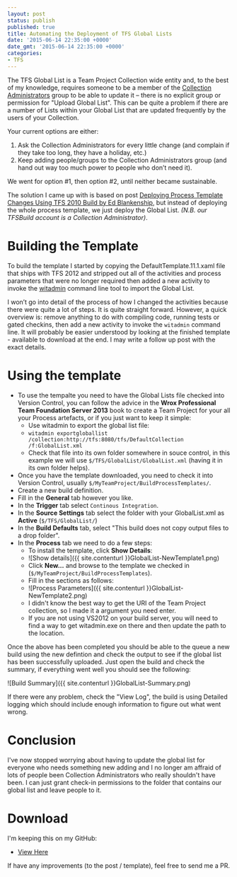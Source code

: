 ```yaml
---
layout: post
status: publish
published: true
title: Automating the Deployment of TFS Global Lists
date: '2015-06-14 22:35:00 +0000'
date_gmt: '2015-06-14 22:35:00 +0000'
categories:
- TFS
---
```

The TFS Global List is a Team Project Collection wide entity and, to the best of my knowledge, requires someone to be a member of the [Collection Administrators](http://msdn.microsoft.com/en-us/library/dd547204.aspx) group to be able to update it – there is no explicit group or permission for "Upload Global List". This can be quite a problem if there are a number of Lists within your Global List that are updated frequently by the users of your Collection. 

Your current options are either:

 1. Ask the Collection Administrators for every little change (and complain if they take too long, they have a holiday, etc.) 
 2. Keep adding people/groups to the Collection Administrators group (and hand out way too much power to people who don’t need it).
 
We went for option #1, then option #2, until neither became sustainable.

The solution I came up with is based on post [Deploying Process Template Changes Using TFS 2010 Build by Ed Blankenship](http://www.edsquared.com/2010/06/18/Deploying+Process+Template+Changes+Using+TFS+2010+Build.aspx), but instead of deploying the whole process template, we just deploy the Global List. *(N.B. our TFSBuild account is a Collection Administrator)*.

# Building the Template

To build the template I started by copying the DefaultTemplate.11.1.xaml file that ships with TFS 2012 and stripped out all of the activities and process parameters that were no longer required then added a new activity to invoke the [witadmin](https://msdn.microsoft.com/en-us/library/dd236914.aspx?f=255&MSPPError=-2147217396) command line tool to import the Global List.

I won’t go into detail of the process of how I changed the activities because there were quite a lot of steps. It is quite straight forward. However, a quick overview is: remove anything to do with compiling code, running tests or gated checkins, then add a new activity to invoke the `witadmin` command line. It will probably be easier understood by looking at the finished template - available to download at the end. I may write a follow up post with the exact details.

# Using the template

 - To use the tempalte you need to have the Global Lists file checked into Version Control, you can follow the advice in the **Wrox Professional Team Foundation Server 2013** book to create a Team Project for your all your Process artefacts, or if you just want to keep it simple:
   - Use witadmin to export the global list file:
   - `witadmin exportgloballist /collection:http://tfs:8080/tfs/DefaultCollection /f:GlobalList.xml`
   - Check that file into its own folder somewhere in souce control, in this example we will use `$/TFS/GlobalList/GlobalList.xml` (having it in its own folder helps).
 - Once you have the template downloaded, you need to check it into Version Control, usually `$/MyTeamProject/BuildProcessTemplates/`.
 - Create a new build definition.
 - Fill in the **General** tab however you like.
 - In the **Trigger** tab select `Continous Integration`.
 - In the **Source Settings** tab select the folder with your GlobalList.xml as **Active** (`$/TFS/GlobalList/`)
 - In the **Build Defaults** tab, select "This build does not copy output files to a drop folder".
 - In the **Process** tab we need to do a few steps:
   - To install the template, click **Show Details**:
   - ![Show details]({{ site.contenturl }}GlobalList-NewTemplate1.png)
   - Click **New...** and browse to the template we checked in (`$/MyTeamProject/BuildProcessTemplates`).
   - Fill in the sections as follows:
   - ![Process Parameters]({{ site.contenturl }}GlobalList-NewTemplate2.png)
   - I didn't know the best way to get the URI of the Team Project collection, so I made it a argument you need enter.
   - If you are not using VS2012 on your build server, you will need to find a way to get witadmin.exe on there and then update the path to the location.
 
Once the above has been completed you should be able to the queue a new build using the new defintion and check the output to see if the global list has been successfully uploaded. Just open the build and check the summary, if everything went well you should see the following:

![Build Summary]({{ site.contenturl }}GlobalList-Summary.png)

If there were any problem, check the "View Log", the build is using Detailed logging which should include enough information to figure out what went wrong.

# Conclusion

I've now stopped worrying about having to update the global list for everyone who needs something new adding and I no longer am affraid of lots of people been Collection Administrators who really shouldn't have been. I can just grant check-in permissions to the folder that contains our global list and leave people to it.

# Download

I'm keeping this on my GitHub:

- [View Here](https://github.com/xdaDaveShaw/TFS/blob/master/GlobalListTemplate.11.1.xaml)

If have any improvements (to the post / template), feel free to send me a PR.  